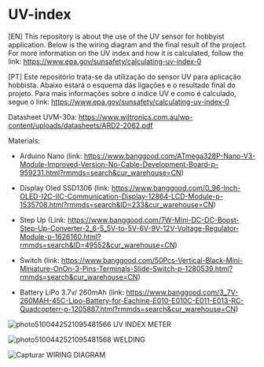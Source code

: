 # UV-index
[EN]  This repository is about the use of the UV sensor for hobbyist application. Below is the wiring diagram and the final result of the project. For more information on the UV index and how it is calculated, follow the link: https://www.epa.gov/sunsafety/calculating-uv-index-0

[PT] Este repositório trata-se da utilização do sensor UV para aplicação hobbista. Abaixo estará o esquema das ligações e o resultado final do projeto. Para mais informações sobre o indice UV e como é calculado, segue o link: https://www.epa.gov/sunsafety/calculating-uv-index-0


Datasheet UVM-30a: https://www.wiltronics.com.au/wp-content/uploads/datasheets/ARD2-2062.pdf

Materials:
- Arduino Nano (link: https://www.banggood.com/ATmega328P-Nano-V3-Module-Improved-Version-No-Cable-Development-Board-p-959231.html?rmmds=search&cur_warehouse=CN)

- Display Oled SSD1306  (link: https://www.banggood.com/0_96-Inch-OLED-I2C-IIC-Communication-Display-12864-LCD-Module-p-1535708.html?rmmds=search&ID=233&cur_warehouse=CN)

- Step Up (Link: https://www.banggood.com/7W-Mini-DC-DC-Boost-Step-Up-Converter-2_6-5_5V-to-5V-6V-9V-12V-Voltage-Regulator-Module-p-1626160.html?rmmds=search&ID=49552&cur_warehouse=CN)
- Switch (link: https://www.banggood.com/50Pcs-Vertical-Black-Mini-Miniature-OnOn-3-Pins-Terminals-Slide-Switch-p-1280539.html?rmmds=search&cur_warehouse=CN)
- Battery LiPo 3.7v/ 260mAh (link: https://www.banggood.com/3_7V-260MAH-45C-Lipo-Battery-for-Eachine-E010-E010C-E011-E013-RC-Quadcopterr-p-1205887.html?rmmds=search&cur_warehouse=CN)

![photo5100442521095481566](https://user-images.githubusercontent.com/41307385/83789364-fc6e7e80-a66c-11ea-9705-8258825862ae.jpg)
                                                UV INDEX METER







![photo5100442521095481568](https://user-images.githubusercontent.com/41307385/83789446-1f009780-a66d-11ea-8b6b-82e4f8c89df4.jpg)
                                                WELDING





![Capturar](https://user-images.githubusercontent.com/41307385/83789881-b534bd80-a66d-11ea-9c49-4a96b21c8459.PNG)
                                                WIRING DIAGRAM
